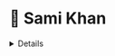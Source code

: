 # 🗿 Sami Khan 

<details>
<br/>

<p align="left">
  <img src="https://komarev.com/ghpvc/?username=sami999khan999&label=Profile%20views&color=292b4d&style=flat" alt="sami999khan999" />
</p>

**`Digital Craftsman (Developer)`** 

👋 Hey there! I'm a passionate college student on an exciting journey to become a proficient web developer. 🌐 My coding adventure primarily revolves around the wonderful world of React. 💻 I'm constantly honing my skills in this JavaScript library to craft engaging and dynamic web experiences. 🚀 Beyond React, I also dabble in HTML, CSS, and other web technologies. 🌟 I'm enthusiastic about building user-friendly interfaces, solving real-world problems through code, and contributing to open-source projects. 🤝 Let's connect, learn, and grow together in the ever-evolving realm of web development!

---

### 🗄️ Portfolio

All of my projects are available at 

#

### 🗃️ Languages and Tools

<img align="left" alt="JavaScript" width="30px" style="padding-right:10px;" src="https://cdn.jsdelivr.net/gh/devicons/devicon/icons/javascript/javascript-plain.svg" />
<img align="left" alt="React" width="30px" style="padding-right:10px;" src="https://cdn.jsdelivr.net/gh/devicons/devicon/icons/react/react-original.svg" />
<img align="left" alt="HTML" width="30px" style="padding-right:10px;" src="https://cdn.jsdelivr.net/gh/devicons/devicon/icons/html5/html5-plain.svg" />
<img align="left" alt="CSS" width="30px" style="padding-right:10px;" src="https://cdn.jsdelivr.net/gh/devicons/devicon/icons/css3/css3-plain.svg" />
<img align="left" alt="GitHub" width="30px" style="padding-right:10px;" src="https://cdn.jsdelivr.net/gh/devicons/devicon/icons/github/github-original.svg" />
<img align="left" alt="Java" width="30px" style="padding-right:10px;" src="https://cdn.jsdelivr.net/gh/devicons/devicon/icons/java/java-original.svg"/>
<img align="left" alt="Spring" width="30px" style="padding-right:10px;" src="https://cdn.jsdelivr.net/gh/devicons/devicon/icons/spring/spring-original.svg" />
<img align="left" alt="TypeScript" width="30px" style="padding-right:10px;" src="https://cdn.jsdelivr.net/gh/devicons/devicon/icons/typescript/typescript-plain.svg" />
<img align="left" alt="Angular" width="30px" style="padding-right:10px;" src="https://cdn.jsdelivr.net/gh/devicons/devicon/icons/angularjs/angularjs-plain.svg" />
<img align="left" alt="Git" width="30px" style="padding-right:10px;" src="https://cdn.jsdelivr.net/gh/devicons/devicon/icons/git/git-original.svg" />
<img align="left" alt="Linux" width="30px" style="padding-right:10px;" src="https://cdn.jsdelivr.net/gh/devicons/devicon/icons/linux/linux-original.svg" />
<img align="left" alt="NodeJS" width="30px" style="padding-right:10px;" src="https://cdn.jsdelivr.net/gh/devicons/devicon/icons/nodejs/nodejs-original.svg" />
<img align="left" alt="Python" width="30px" style="padding-right:10px;" src="https://cdn.jsdelivr.net/gh/devicons/devicon/icons/python/python-plain.svg" />
<img align="left" alt="C++" width="30px" style="padding-right:10px;" src="https://cdn.jsdelivr.net/gh/devicons/devicon/icons/cplusplus/cplusplus-line.svg" />
<img align="left" alt="Gradle" width="30px" style="padding-right:10px;" src="https://cdn.jsdelivr.net/gh/devicons/devicon/icons/gradle/gradle-plain.svg" />
<img align="left" alt="Bash" width="30px" style="padding-right:10px;" src="https://cdn.jsdelivr.net/gh/devicons/devicon/icons/bash/bash-original.svg" />
<br />

#

### 📊 Stats


<p><img align="left" src="https://github-readme-stats.vercel.app/api/top-langs?username=sami999khan999&show_icons=true&locale=en&layout=compact&theme=tokyonight" alt="sami999khan999" /></p>

<p>&nbsp;<img align="center" src="https://github-readme-stats.vercel.app/api?username=sami999khan999&show_icons=true&locale=en&theme=tokyonight" alt="sami999khan999" /></p>

<p><img align="center" src="https://github-readme-streak-stats.herokuapp.com/?user=sami999khan999&&theme=tokyonight" alt="sami999khan999" /></p>

#

### Top Respositorys:
  <p align="left">
     <a href="[https://github.com/Thinkright20/Profile-Badges](https://github.com/sami999khan999/webroot_antivirus)"><img width="278" src="https://denvercoder1-github-readme-stats.vercel.app/api/pin/?username=thinkright20&repo=Profile-Badges&theme=react&bg_color=1F222E&title_color=F8D866&hide_border=true&icon_color=F8D866&show_icons=false" alt="github-readme-streak-stats"></a>
    <a href="https://github.com/Thinkright20/IP-Finder"><img width="278" src="https://denvercoder1-github-readme-stats.vercel.app/api/pin/?username=Thinkright20&repo=IP-Finder&theme=react&bg_color=1F222E&title_color=F8D866&hide_border=true&icon_color=F8D866&show_icons=false" alt="github-readme-streak-stats"></a>
   <a href="https://github.com/ChatCool-Inc/chatcool"><img width="278" src="https://denvercoder1-github-readme-stats.vercel.app/api/pin/?username=ChatCool-Inc&repo=chatcool&theme=react&bg_color=1F222E&title_color=F8D866&hide_border=true&icon_color=F8D866&show_icons=false" alt="github-readme-streak-stats"></a>
  </p>

#

<details>
 <summary><h3>👨‍💻 Embracing the Journey: Words of Wisdom for Beginner Programmers</h3></summary>
   Welcome to the exciting world of programming! As a beginner programmer, you're embarking on a journey that will empower you to create, innovate, and solve complex problems with the power of code. While the path ahead may seem daunting at times, remember that every expert was once a beginner, just like you. Embrace the process of learning, and don't be afraid to make mistakes, for they are your best teachers. Start with a strong foundation in a programming language that interests you, like Python or JavaScript, and gradually explore other languages and technologies. Invest time in understanding core programming concepts, data structures, and algorithms, as these form the backbone of your skills. Collaborate with fellow programmers, seek help from online communities, and don't hesitate to ask questions. Building projects, even small ones, is a fantastic way to solidify your knowledge. Remember that progress may be slow, but it's steady, and every line of code you write brings you closer to your goals. Stay curious, stay patient, and keep coding!
